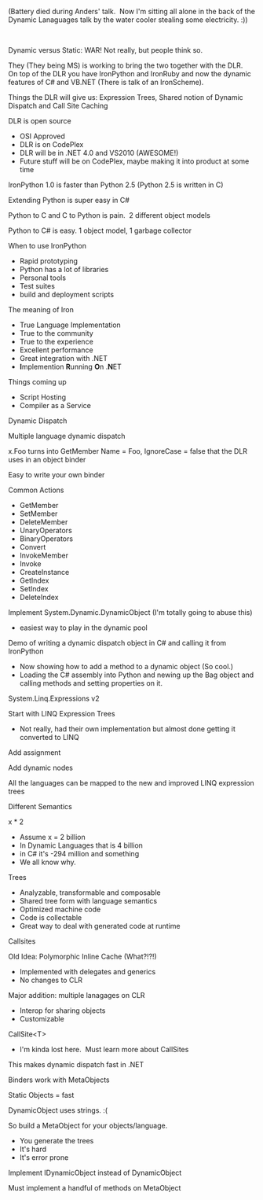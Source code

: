 (Battery died during Anders' talk.  Now I'm sitting all alone in the
back of the Dynamic Lanaguages talk by the water cooler stealing some
electricity. :))

 

Dynamic versus Static: WAR! Not really, but people think so.

They (They being MS) is working to bring the two together with the DLR. 
On top of the DLR you have IronPython and IronRuby and now the dynamic
features of C\# and VB.NET (There is talk of an IronScheme).

Things the DLR will give us: Expression Trees, Shared notion of Dynamic
Dispatch and Call Site Caching

DLR is open source

-   OSI Approved
-   DLR is on CodePlex
-   DLR will be in .NET 4.0 and VS2010 (AWESOME!)
-   Future stuff will be on CodePlex, maybe making it into product at
    some time

IronPython 1.0 is faster than Python 2.5 (Python 2.5 is written in C)

Extending Python is super easy in C\#

Python to C and C to Python is pain.  2 different object models

Python to C\# is easy. 1 object model, 1 garbage collector

When to use IronPython

-   Rapid prototyping
-   Python has a lot of libraries
-   Personal tools
-   Test suites
-   build and deployment scripts

The meaning of Iron

-   True Language Implementation
-   True to the community
-   True to the experience
-   Excellent performance
-   Great integration with .NET
-   **I**mplemention **R**unning **O**n .**N**ET

Things coming up

-   Script Hosting
-   Compiler as a Service

Dynamic Dispatch

Multiple language dynamic dispatch

x.Foo turns into GetMember Name = Foo, IgnoreCase = false that the DLR
uses in an object binder

Easy to write your own binder

Common Actions

-   GetMember
-   SetMember
-   DeleteMember
-   UnaryOperators
-   BinaryOperators
-   Convert
-   InvokeMember
-   Invoke
-   CreateInstance
-   GetIndex
-   SetIndex
-   DeleteIndex

Implement System.Dynamic.DynamicObject (I'm totally going to abuse this)

-   easiest way to play in the dynamic pool

Demo of writing a dynamic dispatch object in C\# and calling it from
IronPython

-   Now showing how to add a method to a dynamic object (So cool.)
-   Loading the C\# assembly into Python and newing up the Bag object
    and calling methods and setting properties on it.

System.Linq.Expressions v2

Start with LINQ Expression Trees

-   Not really, had their own implementation but almost done getting it
    converted to LINQ

Add assignment

Add dynamic nodes

All the languages can be mapped to the new and improved LINQ expression
trees

Different Semantics

x \* 2

-   Assume x = 2 billion
-   In Dynamic Languages that is 4 billion
-   in C\# it's -294 million and something
-   We all know why.

Trees

-   Analyzable, transformable and composable
-   Shared tree form with language semantics
-   Optimized machine code
-   Code is collectable
-   Great way to deal with generated code at runtime

Callsites

Old Idea: Polymorphic Inline Cache (What?!?!)

-   Implemented with delegates and generics
-   No changes to CLR

Major addition: multiple lanagages on CLR

-   Interop for sharing objects
-   Customizable

CallSite\<T\>

-   I'm kinda lost here.  Must learn more about CallSites

This makes dynamic dispatch fast in .NET

Binders work with MetaObjects

Static Objects = fast

DynamicObject uses strings. :(

So build a MetaObject for your objects/language.

-   You generate the trees
-   It's hard
-   It's error prone

Implement IDynamicObject instead of DynamicObject

Must implement a handful of methods on MetaObject
